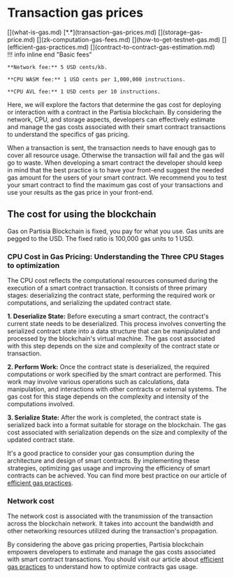 # Transaction gas prices

<div class="dot-navigation" markdown>
   [](what-is-gas.md)
   [*.*](transaction-gas-prices.md)
   [](storage-gas-price.md)
   [](zk-computation-gas-fees.md)
   [](how-to-get-testnet-gas.md)
   [](efficient-gas-practices.md)
   [](contract-to-contract-gas-estimation.md)
</div>
!!! info inline end "Basic fees"

    **Network fee:** 5 USD cents/kb.

    **CPU WASM fee:** 1 USD cents per 1,000,000 instructions.

    **CPU AVL fee:** 1 USD cents per 10 instructions.

Here, we will explore the factors that determine the gas cost for deploying or interaction with a contract in the Partisia blockchain. By considering the network, CPU, and storage aspects, developers can effectively estimate and manage the gas costs associated with their smart contract transactions to understand the specifics of gas pricing.

When a transaction is sent, the transaction needs to have enough gas to cover all resource usage. Otherwise the transaction will fail and the gas will go to waste. When developing a smart contract the developer should keep in mind that the best practice is to have your front-end suggest the needed gas amount for the users of your smart contract. We recommend you to test your smart contract to find the maximum gas cost of your transactions and use your results as the gas price in your front-end.

## The cost for using the blockchain

Gas on Partisia Blockchain is fixed, you pay for what you use. Gas units are pegged to the USD. The fixed ratio is 100,000 gas units to 1 USD.

### CPU Cost in Gas Pricing: Understanding the Three CPU Stages to optimization

The CPU cost reflects the computational resources consumed during the execution of a smart contract transaction. It consists of three primary stages: deserializing the contract state, performing the required work or computations, and serializing the updated contract state.

**1. Deserialize State:** Before executing a smart contract, the contract's current state needs to be deserialized. This process involves converting the serialized contract state into a data structure that can be manipulated and processed by the blockchain's virtual machine. The gas cost associated with this step depends on the size and complexity of the contract state or transaction.

**2. Perform Work:** Once the contract state is deserialized, the required computations or work specified by the smart contract are performed. This work may involve various operations such as calculations, data manipulation, and interactions with other contracts or external systems. The gas cost for this stage depends on the complexity and intensity of the computations involved.

**3. Serialize State:** After the work is completed, the contract state is serialized back into a format suitable for storage on the blockchain. The gas cost associated with serialization depends on the size and complexity of the updated contract state.

It's a good practice to consider your gas consumption during the architecture and design of smart contracts. By implementing these strategies, optimizing gas usage and improving the efficiency of smart contracts can be achieved. You can find more best practice on our article of [efficient gas practices](efficient-gas-practices.md).

### Network cost

The network cost is associated with the transmission of the transaction across the blockchain network. It takes into account the bandwidth and other networking resources utilized during the transaction's propagation.

By considering the above gas pricing properties, Partisia blockchain empowers developers to estimate and manage the gas costs associated with smart contract transactions. You should visit our article about [efficient gas practices](efficient-gas-practices.md) to understand how to optimize contracts gas usage.
